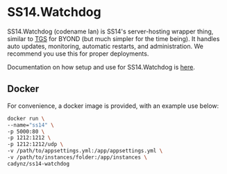 # SS14.Watchdog 

SS14.Watchdog (codename Ian) is SS14's server-hosting wrapper thing, similar to [TGS](https://github.com/tgstation/tgstation-server) for BYOND (but much simpler for the time being). It handles auto updates, monitoring, automatic restarts, and administration. We recommend you use this for proper deployments.

Documentation on how setup and use for SS14.Watchdog is [here](https://docs.spacestation14.io/en/getting-started/hosting#ss14watchdog).

## Docker
For convenience, a docker image is provided, with an example use below:
```sh
docker run \
--name="ss14" \
-p 5000:80 \
-p 1212:1212 \
-p 1212:1212/udp \
-v /path/to/appsettings.yml:/app/appsettings.yml \
-v /path/to/instances/folder:/app/instances \
cadynz/ss14-watchdog
```
